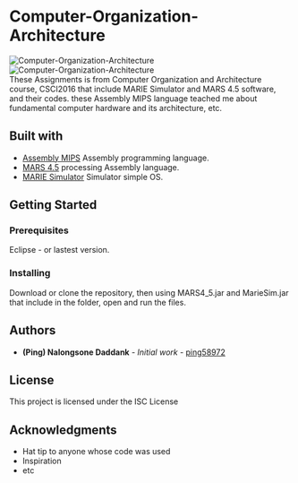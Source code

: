 # Computer-Organization-Architecture

<img src="https://a.imge.to/2019/07/17/L7gLH.png" target="_blank" alt="Computer-Organization-Architecture">
<img src="https://a.imge.to/2019/07/17/L7jJW.png" target="_blank" alt="Computer-Organization-Architecture">
 <br/>
These Assignments is from Computer Organization and Architecture course, CSCI2016 that include MARIE Simulator  and MARS 4.5 software, and their codes. these Assembly MIPS language teached me about fundamental computer hardware and its architecture, etc.

## Built with

- [Assembly MIPS](#) Assembly programming language.
- [MARS 4.5](#) processing Assembly language.
- [MARIE Simulator](#) Simulator simple OS.

## Getting Started

### Prerequisites

Eclipse - or lastest version.

### Installing

Download or clone the repository, then using MARS4_5.jar and MarieSim.jar that include in the folder, open and run the files.

## Authors

- **(Ping) Nalongsone Daddank** - _Initial work_ - [ping58972](https://github.com/ping58972)

## License

This project is licensed under the ISC License

## Acknowledgments

- Hat tip to anyone whose code was used
- Inspiration
- etc
